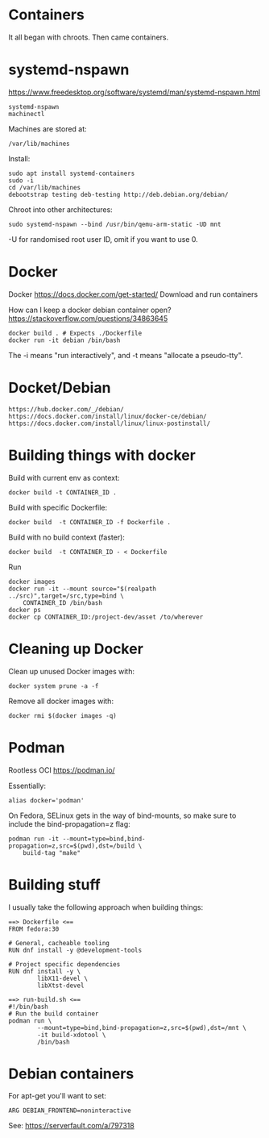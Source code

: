 # Containers
It all began with chroots. Then came containers.

# systemd-nspawn
https://www.freedesktop.org/software/systemd/man/systemd-nspawn.html

    systemd-nspawn
    machinectl

Machines are stored at:

    /var/lib/machines

Install:

    sudo apt install systemd-containers
    sudo -i
    cd /var/lib/machines
    debootstrap testing deb-testing http://deb.debian.org/debian/

Chroot into other architectures:

    sudo systemd-nspawn --bind /usr/bin/qemu-arm-static -UD mnt

-U for randomised root user ID, omit if you want to use 0.

# Docker
Docker https://docs.docker.com/get-started/
Download and run containers

How can I keep a docker debian container open?
https://stackoverflow.com/questions/34863645

    docker build . # Expects ./Dockerfile
    docker run -it debian /bin/bash

The -i means "run interactively", and -t means "allocate a pseudo-tty".

# Docket/Debian

    https://hub.docker.com/_/debian/
    https://docs.docker.com/install/linux/docker-ce/debian/
    https://docs.docker.com/install/linux/linux-postinstall/

# Building things with docker
Build with current env as context:

    docker build -t CONTAINER_ID .

Build with specific Dockerfile:

    docker build  -t CONTAINER_ID -f Dockerfile .

Build with no build context (faster):

    docker build  -t CONTAINER_ID - < Dockerfile

Run

    docker images
    docker run -it --mount source="$(realpath ../src)",target=/src,type=bind \
        CONTAINER_ID /bin/bash
    docker ps
    docker cp CONTAINER_ID:/project-dev/asset /to/wherever


# Cleaning up Docker
Clean up unused Docker images with:

    docker system prune -a -f

Remove all docker images with:

    docker rmi $(docker images -q)

# Podman
Rootless OCI https://podman.io/

Essentially:

    alias docker='podman'

On Fedora, SELinux gets in the way of bind-mounts, so make sure to include the
bind-propagation=z flag:

    podman run -it --mount=type=bind,bind-propagation=z,src=$(pwd),dst=/build \
        build-tag "make"

# Building stuff
I usually take the following approach when building things:

    ==> Dockerfile <==
    FROM fedora:30

    # General, cacheable tooling
    RUN dnf install -y @development-tools

    # Project specific dependencies
    RUN dnf install -y \
            libX11-devel \
            libXtst-devel

    ==> run-build.sh <==
    #!/bin/bash
    # Run the build container
    podman run \
            --mount=type=bind,bind-propagation=z,src=$(pwd),dst=/mnt \
            -it build-xdotool \
            /bin/bash

# Debian containers
For apt-get you'll want to set:

    ARG DEBIAN_FRONTEND=noninteractive

See: https://serverfault.com/a/797318
